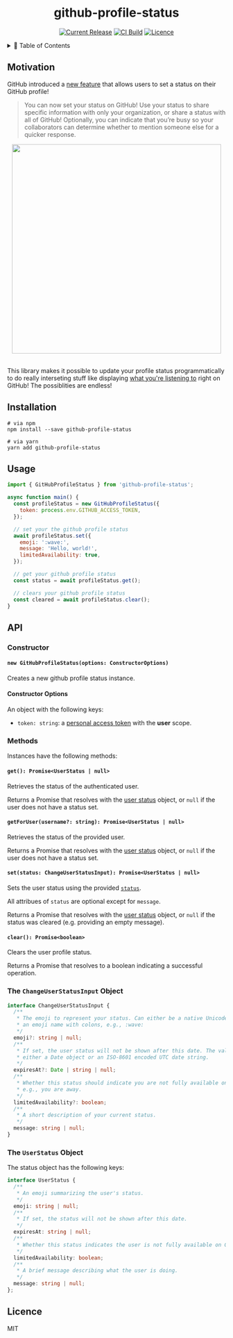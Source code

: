 <div align="center">

# github-profile-status <!-- omit in toc -->

[![Current Release](https://img.shields.io/npm/v/github-profile-status.svg)](https://www.npmjs.com/package/github-profile-status)
[![CI Build](https://travis-ci.org/wsmd/github-profile-status.svg?branch=master)](https://travis-ci.org/wsmd/github-profile-status)
[![Licence](https://img.shields.io/github/license/wsmd/github-profile-status.svg)](https://github.com/wsmd/github-profile-status/blob/master/LICENSE)

</div>

<details>
<summary>📖 Table of Contents</summary>
<p>

- [Motivation](#motivation)
- [Installation](#installation)
- [Usage](#usage)
- [API](#api)
  - [Constructor](#constructor)
    - [`new GitHubProfileStatus(options: ConstructorOptions)`](#new-githubprofilestatusoptions-constructoroptions)
    - [Constructor Options](#constructor-options)
  - [Methods](#methods)
    - [`get(): Promise<UserStatus | null>`](#get-promiseuserstatus--null)
    - [`getForUser(username?: string): Promise<UserStatus | null>`](#getforuserusername-string-promiseuserstatus--null)
    - [`set(status: ChangeUserStatusInput): Promise<UserStatus | null>`](#setstatus-changeuserstatusinput-promiseuserstatus--null)
    - [`clear(): Promise<boolean>`](#clear-promiseboolean)
  - [The `ChangeUserStatusInput` Object](#the-changeuserstatusinput-object)
  - [The `UserStatus` Object](#the-userstatus-object)
- [Licence](#licence)

</p>
</details>

## Motivation

GitHub introduced a [new feature](https://github.blog/changelog/2019-01-09-set-your-status/) that allows users to set a status on their GitHub profile!

> You can now set your status on GitHub! Use your status to share specific information with only your organization, or share a status with all of GitHub! Optionally, you can indicate that you’re busy so your collaborators can determine whether to mention someone else for a quicker response.

<div align="center">

<img src="https://user-images.githubusercontent.com/2100222/55207714-ba68c380-51b1-11e9-9283-d11e4265a827.png" width="482" />
<br />
<br />
</div>

This library makes it possible to update your profile status programmatically to do really interseting stuff like displaying [what you're listening to](https://github.com/wsmd/github-now-playing) right on GitHub! The possiblities are endless!

## Installation

```
# via npm
npm install --save github-profile-status

# via yarn
yarn add github-profile-status
```

## Usage

```js
import { GitHubProfileStatus } from 'github-profile-status';

async function main() {
  const profileStatus = new GitHubProfileStatus({
    token: process.env.GITHUB_ACCESS_TOKEN,
  });

  // set your the github profile status
  await profileStatus.set({
    emoji: ':wave:',
    message: 'Hello, world!',
    limitedAvailability: true,
  });

  // get your github profile status
  const status = await profileStatus.get();

  // clears your github profile status
  const cleared = await profileStatus.clear();
}
```

## API

### Constructor

#### `new GitHubProfileStatus(options: ConstructorOptions)`

Creates a new github profile status instance.

#### Constructor Options

An object with the following keys:

- `token: string`: a [personal access token](https://help.github.com/en/github/authenticating-to-github/creating-a-personal-access-token-for-the-command-line) with the **user** scope.

### Methods

Instances have the following methods:

#### `get(): Promise<UserStatus | null>`

Retrieves the status of the authenticated user.

Returns a Promise that resolves with the [user status](#status-object) object, or `null` if the user does not have a status set.

#### `getForUser(username?: string): Promise<UserStatus | null>`

Retrieves the status of the provided user.

Returns a Promise that resolves with the [user status](#status-object) object, or `null` if the user does not have a status set.

#### `set(status: ChangeUserStatusInput): Promise<UserStatus | null>`

Sets the user status using the provided [`status`](#the-changeuserstatusinput-object).

All attribues of `status` are optional except for `message`.

Returns a Promise that resolves with the [user status](#status-object) object, or `null` if the status was cleared (e.g. providing an empty message).

#### `clear(): Promise<boolean>`

Clears the user profile status.

Returns a Promise that resolves to a boolean indicating a successful operation.

### The `ChangeUserStatusInput` Object

```ts
interface ChangeUserStatusInput {
  /**
   * The emoji to represent your status. Can either be a native Unicode emoji or
   * an emoji name with colons, e.g., :wave:
   */
  emoji?: string | null;
  /**
   * If set, the user status will not be shown after this date. The value can be
   * either a Date object or an ISO-8601 encoded UTC date string.
   */
  expiresAt?: Date | string | null;
  /**
   * Whether this status should indicate you are not fully available on GitHub,
   * e.g., you are away.
   */
  limitedAvailability?: boolean;
  /**
   * A short description of your current status.
   */
  message: string | null;
}
```

### The `UserStatus` Object

The status object has the following keys:

```ts
interface UserStatus {
  /**
   * An emoji summarizing the user's status.
   */
  emoji: string | null;
  /**
   * If set, the status will not be shown after this date.
   */
  expiresAt: string | null;
  /**
   * Whether this status indicates the user is not fully available on GitHub.
   */
  limitedAvailability: boolean;
  /**
   * A brief message describing what the user is doing.
   */
  message: string | null;
};
```

## Licence

MIT
